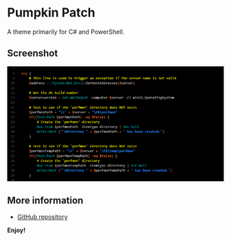 # Pumpkin Patch

A theme primarily for C# and PowerShell.

## Screenshot
![](https://raw.githubusercontent.com/vanhelsink/vscode-pumpkinpatch/master/screenshot.png)

## More information
* [GitHub repository](https://github.com/vanhelsink/vscode-pumpkinpatch)

**Enjoy!**